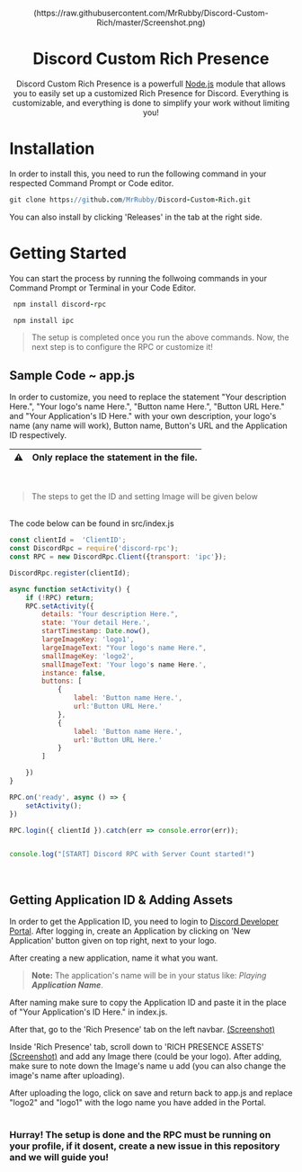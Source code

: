 <p align="center">(https://raw.githubusercontent.com/MrRubby/Discord-Custom-Rich/master/Screenshot.png)</p>

# 

<h1 align="center">Discord Custom Rich Presence</h1>

<p align="center">Discord Custom Rich Presence is a powerfull <a href="https://nodejs.org/en/">Node.js</a> module that allows you to easily set up a customized Rich Presence for Discord. Everything is customizable, and everything is done to simplify your work without limiting you!</p>

# 

# Installation
In order to install this, you need to run the following command in your respected Command Prompt or Code editor.

```coffeescript
git clone https://github.com/MrRubby/Discord-Custom-Rich.git
```

You can also install by clicking 'Releases' in the tab at the right side.

#

# Getting Started
You can start the process by running the follwoing commands in your Command Prompt or Terminal in your Code Editor.

```coffeescript
 npm install discord-rpc
```
```coffeescript
 npm install ipc
```

> The setup is completed once you run the above commands. Now, the next step is to configure the RPC or customize it!

## Sample Code ~ app.js

In order to customize, you need to replace the statement "Your description Here.", "Your logo's name Here.", "Button name Here.", "Button URL Here." and "Your Application's ID Here." with your own description, your logo's name (any name will work), Button name, Button's URL and the Application ID respectively.

| ⚠        | Only replace the statement in the file.      |
|---------------|:------------------------|
<br />

>The steps to get the ID and setting Image will be given below

<br />
The code below can be found in src/index.js 

```js
const clientId =  'ClientID';
const DiscordRpc = require('discord-rpc');
const RPC = new DiscordRpc.Client({transport: 'ipc'});

DiscordRpc.register(clientId);

async function setActivity() {
    if (!RPC) return;
    RPC.setActivity({
        details: "Your description Here.",
        state: 'Your detail Here.',
        startTimestamp: Date.now(),
        largeImageKey: 'logo1',
        largeImageText: "Your logo's name Here.",
        smallImageKey: 'logo2',
        smallImageText: 'Your logo's name Here.',
        instance: false,
        buttons: [
            {
                label: 'Button name Here.',
                url:'Button URL Here.'
            },
            {
                label: 'Button name Here.',
                url:'Button URL Here.'
            }
        ]

    })
}

RPC.on('ready', async () => {
    setActivity();
})

RPC.login({ clientId }).catch(err => console.error(err));


console.log("[START] Discord RPC with Server Count started!")
```
<br />

## Getting Application ID & Adding Assets
In order to get the Application ID, you need to login to [Discord Developer Portal](https://discord.com/developers). After logging in, create an Application by clicking on 'New Application' button given on top right, next to your logo.

After creating a new application, name it what you want.
> **Note:** The application's name will be in your status like: *Playing* ***Application Name***.

After naming make sure to copy the Application ID and paste it in the place of "Your Application's ID Here." in index.js.

After that, go to the 'Rich Presence' tab on the left navbar. [(Screenshot)](https://forum.cfx.re/uploads/default/original/3X/b/c/bca411d7b51bf613247873d39194255605e3e688.png)

Inside 'Rich Presence' tab, scroll down to 'RICH PRESENCE ASSETS' [(Screenshot)](https://forum.cfx.re/uploads/default/original/3X/c/a/cae8666cda59131cdb35a32e6802c4c31d9af5d6.png) and add any Image there (could be your logo). After adding, make sure to note down the Image's name u add (you can also change the image's name after uploading).

After uploading the logo, click on save and return back to app.js and replace "logo2" and "logo1" with the logo name you have added in the Portal.

# 
### Hurray! The setup is done and the RPC must be running on your profile, if it dosent, create a new issue in this repository and we will guide you!
